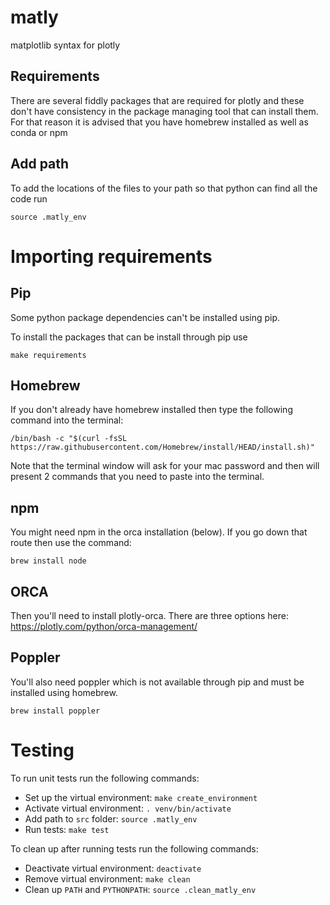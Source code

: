 # matly
matplotlib syntax for plotly

## Requirements
There are several fiddly packages that are required for plotly and these don't have consistency in the
package managing tool that can install them. For that reason it is advised that you have homebrew installed
as well as conda or npm

## Add path
To add the locations of the files to your path so that python can find all the code run
```
source .matly_env
```

# Importing requirements
## Pip
Some python package dependencies can't be installed using pip.

To install the packages that can be install through pip use
```
make requirements
```

## Homebrew
If you don't already have homebrew installed then type the following command into the terminal:
```
/bin/bash -c "$(curl -fsSL https://raw.githubusercontent.com/Homebrew/install/HEAD/install.sh)"
```
Note that the terminal window will ask for your mac password and then will present 2 commands that you need to paste into the terminal.

## npm
You might need npm in the orca installation (below). If you go down that route then use the command:
```
brew install node
```

## ORCA
Then you'll need to install plotly-orca. There are three options here: https://plotly.com/python/orca-management/

## Poppler
You'll also need poppler which is not available through pip and must be installed using homebrew.
```
brew install poppler
```

# Testing
To run unit tests run the following commands:
- Set up the virtual environment: `make create_environment`
- Activate virtual environment: `. venv/bin/activate`
- Add path to `src` folder: `source .matly_env`
- Run tests: `make test`

To clean up after running tests run the following commands:
- Deactivate virtual environment: `deactivate`
- Remove virtual environment: `make clean`
- Clean up `PATH` and `PYTHONPATH`: `source .clean_matly_env`
